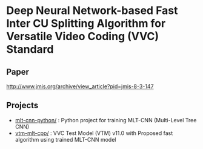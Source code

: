 # Deep Neural Network-based Fast Inter CU Splitting Algorithm for Versatile Video Coding (VVC) Standard
## Paper
http://www.jmis.org/archive/view_article?pid=jmis-8-3-147
## Projects
- [mlt-cnn-python/](https://github.com/smu-ivpl/FastInterCU-VVC/tree/main/mlt-cnn-python) : Python project for training MLT-CNN (Multi-Level Tree CNN)
- [vtm-mlt-cpp/](https://github.com/smu-ivpl/FastInterCU-VVC/tree/main/vtm-mlt-cpp) : VVC Test Model (VTM) v11.0 with Proposed fast algorithm using trained MLT-CNN model
